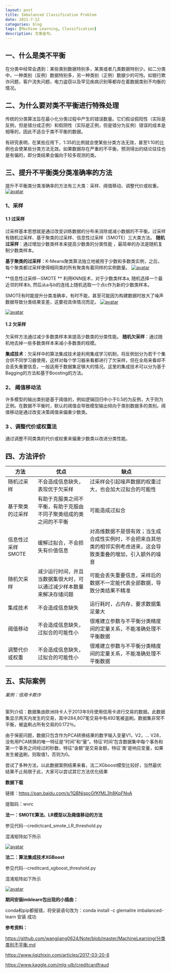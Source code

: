```yaml
---
layout: post
title: Imbalanced Classification Problem
date: 2021-7-12
categories: blog
tags: [Machine Learning, Classification]
description: 文章金句。
---
```


## 一、什么是类不平衡

在分类中经常会遇到：某些类别数据特别多，某类或者几类数据特别少。如二分类中，一种类别（反例）数据特别多，另一种类别（正例）数据少的可怜。如银行欺诈问题，客户流失问题，电力盗窃以及罕见疾病识别等都存在着数据类别不均衡的情况。

## 二、为什么要对类不平衡进行特殊处理

传统的分类算法旨在最小化分类过程中产生的错误数量。它们假设假阳性（实际是反例，但是错分成正例）和假阴性（实际是正例，但是错分为反例）错误的成本是相等的，因此不适合于类不平衡的数据。

有研究表明，在某些应用下，1∶35的比例就会使某些分类方法无效，甚至1∶10的比例也会使某些分类方法无效。如果数据存在严重的不平衡，预测得出的结论往往也是有偏的，即分类结果会偏向于较多观测的类。

## 三、提升不平衡类分类准确率的方法

提升不平衡类分类准确率的方法有三大类：采样、阈值移动、调整代价或权重。 [![avatar](https://github.com/kikizxd/Class-imbalanced__Credit-Card-Fraud/raw/master/method.png)](https://github.com/kikizxd/Class-imbalanced__Credit-Card-Fraud/blob/master/method.png)

### 1、采样

#### 1.1 过采样

过采样基本思想就是通过改变训练数据的分布来消除或减小数据的不平衡。过采样有随机过采样、基于聚类的过采样、信息性过采样（SMOTE）三大类方法。 **随机过采样**：通过增加少数类样本来提高少数类的分类性能 ，最简单的办法是随机复制少数类样本。

**基于聚类的过采样**：K-Means聚类算法独立地被用于少数和多数类实例，之后，每个聚类都过采样使得相同类的所有聚类有着同样的实例数量。 [![avatar](https://github.com/kikizxd/Class-imbalanced__Credit-Card-Fraud/raw/master/oversampling.png)](https://github.com/kikizxd/Class-imbalanced__Credit-Card-Fraud/blob/master/oversampling.png)

**信息性过采样--SMOTE ** 利用KNN技术，对于少数类样本a, 随机选择一个最近邻的样本b, 然后从a与b的连线上随机选取一个点c作为新的少数类样本。

SMOTE有时能提升分类准确率，有时不能，甚至可能因为构建数据时放大了噪声数据导致分类结果变差，这要视具体情况而定。 [![avatar](https://github.com/kikizxd/Class-imbalanced__Credit-Card-Fraud/raw/master/SMOTE_1.png)](https://github.com/kikizxd/Class-imbalanced__Credit-Card-Fraud/blob/master/SMOTE_1.png)

[![avatar](https://github.com/kikizxd/Class-imbalanced__Credit-Card-Fraud/raw/master/SMOTE_2.png)](https://github.com/kikizxd/Class-imbalanced__Credit-Card-Fraud/blob/master/SMOTE_2.png)

#### 1.2 欠采样

欠采样方法通过减少多数类样本来提高少数类的分类性能。 **随机欠采样**：通过随机地去掉一些多数类样本来减小多数类的规模。

**集成技术**：欠采样中的算法集成技术是利用集成学习机制，将反例划分为若干个集合供不同学习器使用，这样对每个学习器来看都进行了欠采样，但在全局来看却不会丢失重要信息，一般适用于数据集足够大的情况。这里的集成技术可以分为基于Bagging的方法和基于Boosting的方法。

### 2、 阈值移动法

许多模型的输出类别是基于阈值的，例如逻辑回归中小于0.5的为反例，大于则为正例。在数据不平衡时，默认的阈值会导致模型输出倾向于类别数据多的类别。阈值移动是通过改变决策阈值来偏重少数类。

### 3 、调整代价或权重法

通过调整不同类类的代价或权重来偏重少数类以改进分类性能。

## 四、方法评价

| 方法              | 优点                                                         | 缺点                                                         |
| ----------------- | ------------------------------------------------------------ | ------------------------------------------------------------ |
| 随机过采样        | 不会造成信息缺失，表现优于欠采样                             | 过采样会引起噪声数据的权重过大，也会加大过拟合的可能性       |
| 基于聚类的过采样  | 有助于克服类之间不平衡，有助于克服由不同子聚类组成的类之间的不平衡 | 可能造成过拟合                                               |
| 信息性过采样SMOTE | 缓解过拟合，不会损失有价值信息                               | 对高维数据不是很有效；当生成合成性实例时，不会把来自其他类的相邻实例考虑进来，这会导致类重叠的增加，引入额外的噪音 |
| 随机欠采样        | 减少运行时间，并且当数据集很大时，可以通过减少样本数量来解决存储问题 | 可能会丢失重要信息，采样后的数据不一定能代表全部数据，导致分类结果不精准 |
| 集成技术          | 不会造成信息缺失                                             | 运行耗时，占内存，要求数据集足量大                           |
| 阈值移动          | 不会造成信息缺失，过拟合的可能性小                           | 很难建立参数与不平衡分类精度间的定量关系，不能准确处理不平衡数据 |
| 调整代价或权重    | 不会造成信息缺失，过拟合的可能性小                           | 很难建立参数与不平衡分类精度间的定量关系，不能准确处理不平衡数据 |

## 五、实际案例

###### 案例：信用卡欺诈

案列介绍：数据集由欧洲持卡人于2013年9月使用信用卡进行交易的数据。此数据集显示两天内发生的交易，其中284,807笔交易中有492笔被盗刷。数据集非常不平衡，被盗刷占所有交易的0.172％。

由于保密问题，数据只包含作为PCA转换结果的数字输入变量V1，V2，... V28，没有用PCA转换的唯一特征是“时间”和“量”。特征'时间'包含数据集中每个事务和第一个事务之间经过的秒数，特征“金额”是交易金额，特征'类'是响应变量，如果发生被盗刷，则取值1，否则为0。

尝试了多种方法，以此数据案例结果来看，法二XGboost模型比较好，当然最优结果不止局限于此，大家可以尝试其它方法优化结果

**数据下载**

链接：https://pan.baidu.com/s/1QBNjspcGfKfML3h8KpFNvA

提取码：wvrc

**法一：SMOTE算法、LR模型以及阈值移动的方法**

参见代码--credictcard_smote_LR_threshold.py

混淆矩阵如下所示

[![avatar](https://github.com/kikizxd/Class-imbalanced__Credit-Card-Fraud/raw/master/LR.png)](https://github.com/kikizxd/Class-imbalanced__Credit-Card-Fraud/blob/master/LR.png)

**法二：算法集成技术XGBoost**

参见代码--creditcard_xgboost_threshold.py

混淆矩阵如下所示

[![avatar](https://github.com/kikizxd/Class-imbalanced__Credit-Card-Fraud/raw/master/XGBOOST.png)](https://github.com/kikizxd/Class-imbalanced__Credit-Card-Fraud/blob/master/XGBOOST.png)

**期间安装imblearn包出现的小插曲：**

conda和pip都报错，将安装语句改为：conda install -c glemaitre imbalanced-learn 安装 成功

**参考资料：**

https://github.com/wangjiang0624/Note/blob/master/MachineLearning/分类类别不平衡.md

https://www.jiqizhixin.com/articles/2017-03-20-8

https://www.kaggle.com/mlg-ulb/creditcardfraud
